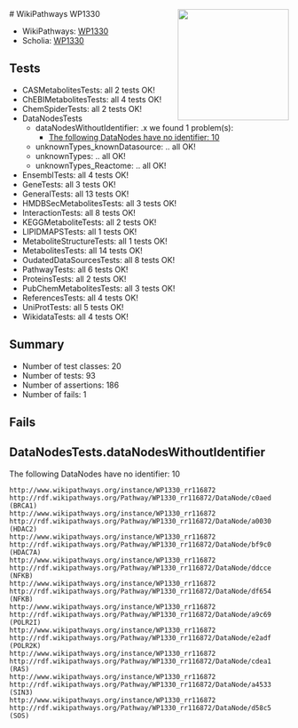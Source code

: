 <img style="float: right; width: 200px" src="https://upload.wikimedia.org/wikipedia/commons/thumb/8/83/Wplogo_with_text_500.png/640px-Wplogo_with_text_500.png" />
# WikiPathways WP1330

* WikiPathways: [WP1330](https://wikipathways.org/pathways/WP1330)
* Scholia: [WP1330](https://scholia.toolforge.org/wikipathways/WP1330)
## Tests
* CASMetabolitesTests: all 2 tests OK!
* ChEBIMetabolitesTests: all 4 tests OK!
* ChemSpiderTests: all 2 tests OK!
* DataNodesTests
    * dataNodesWithoutIdentifier: .x we found 1 problem(s):
        * [The following DataNodes have no identifier: 10](#8792c490)
    * unknownTypes_knownDatasource: .. all OK!
    * unknownTypes: .. all OK!
    * unknownTypes_Reactome: .. all OK!
* EnsemblTests: all 4 tests OK!
* GeneTests: all 3 tests OK!
* GeneralTests: all 13 tests OK!
* HMDBSecMetabolitesTests: all 3 tests OK!
* InteractionTests: all 8 tests OK!
* KEGGMetaboliteTests: all 2 tests OK!
* LIPIDMAPSTests: all 1 tests OK!
* MetaboliteStructureTests: all 1 tests OK!
* MetabolitesTests: all 14 tests OK!
* OudatedDataSourcesTests: all 8 tests OK!
* PathwayTests: all 6 tests OK!
* ProteinsTests: all 2 tests OK!
* PubChemMetabolitesTests: all 3 tests OK!
* ReferencesTests: all 4 tests OK!
* UniProtTests: all 5 tests OK!
* WikidataTests: all 4 tests OK!


## Summary

* Number of test classes: 20
* Number of tests: 93
* Number of assertions: 186
* Number of fails: 1

## Fails

<a name="8792c490" />

## DataNodesTests.dataNodesWithoutIdentifier

The following DataNodes have no identifier: 10
```
http://www.wikipathways.org/instance/WP1330_rr116872 http://rdf.wikipathways.org/Pathway/WP1330_rr116872/DataNode/c0aed (BRCA1)
http://www.wikipathways.org/instance/WP1330_rr116872 http://rdf.wikipathways.org/Pathway/WP1330_rr116872/DataNode/a0030 (HDAC2)
http://www.wikipathways.org/instance/WP1330_rr116872 http://rdf.wikipathways.org/Pathway/WP1330_rr116872/DataNode/bf9c0 (HDAC7A)
http://www.wikipathways.org/instance/WP1330_rr116872 http://rdf.wikipathways.org/Pathway/WP1330_rr116872/DataNode/ddcce (NFKB)
http://www.wikipathways.org/instance/WP1330_rr116872 http://rdf.wikipathways.org/Pathway/WP1330_rr116872/DataNode/df654 (NFKB)
http://www.wikipathways.org/instance/WP1330_rr116872 http://rdf.wikipathways.org/Pathway/WP1330_rr116872/DataNode/a9c69 (POLR2I)
http://www.wikipathways.org/instance/WP1330_rr116872 http://rdf.wikipathways.org/Pathway/WP1330_rr116872/DataNode/e2adf (POLR2K)
http://www.wikipathways.org/instance/WP1330_rr116872 http://rdf.wikipathways.org/Pathway/WP1330_rr116872/DataNode/cdea1 (RAS)
http://www.wikipathways.org/instance/WP1330_rr116872 http://rdf.wikipathways.org/Pathway/WP1330_rr116872/DataNode/a4533 (SIN3)
http://www.wikipathways.org/instance/WP1330_rr116872 http://rdf.wikipathways.org/Pathway/WP1330_rr116872/DataNode/d58c5 (SOS)
```


